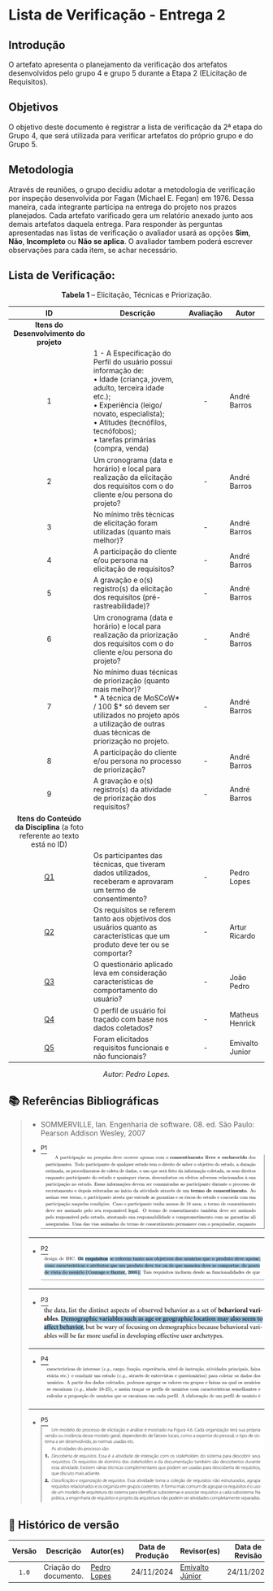 # Lista de Verificação - Entrega 2

## Introdução

O artefato apresenta o planejamento da verificação dos artefatos desenvolvidos pelo grupo 4 e grupo 5 durante a Etapa 2 (ELicitação de Requisitos).

## Objetivos

O objetivo deste documento é registrar a lista de verificação da 2ª etapa do Grupo 4, que será utilizada para verificar artefatos do próprio grupo e do Grupo 5.

## Metodologia

Através de reuniões, o grupo decidiu adotar a metodologia de verificação por inspeção desenvolvida por Fagan (Michael E. Fegan) em 1976. Dessa maneira, cada integrante participa na entrega do projeto nos prazos planejados. Cada artefato varificado gera um relatório anexado junto aos demais artefatos daquela entrega. Para responder às perguntas apresentadas nas listas de verificação o avaliador usará as opções **Sim**, **Não**, **Incompleto** ou **Não se aplica**. O avaliador tambem poderá escrever observações para cada item, se achar necessário.

## Lista de Verificação: 


<center> 

**Tabela 1** – Elicitação, Técnicas e Priorização.

|        ID        | Descrição                                                                                                           | Avaliação  | Autor        
| :--------------: | ------------------------------------------------------------------------------------------------------------------- | :--------: | ------------ |
| **Itens do Desenvolvimento do projeto** |                                                                                                                     |            |              |               |
|        1         | 1 - A Especificação do Perfil do usuário possui informação de: <br> • Idade (criança, jovem, adulto, terceira idade etc.); <br> • Experiência (leigo/ novato, especialista); <br> • Atitudes (tecnófilos, tecnófobos); <br> • tarefas primárias (compra, venda)                       |    -    | André Barros |         DATA/HORA       |
|        2         | Um cronograma (data e horário) e local para realização da elicitação dos requisitos com o do cliente e/ou persona do projeto? | - | André Barros |     DATA/HORA           |
|        3         | No mínimo três técnicas de elicitação foram utilizadas (quanto mais melhor)?                                                                                           |    -    | André Barros |  
|        4         | A participação do cliente e/ou persona na elicitação de requisitos?                                             |    -     | André Barros |
|        5         | A gravação e o(s) registro(s) da elicitação dos requisitos (pré-rastreabilidade)?                                                                                             |    -     | André Barros |
|        6         | Um cronograma (data e horário) e local para realização da priorização dos requisitos com o do cliente e/ou persona do projeto?    |    -     | André Barros |
|        7         | No mínimo duas técnicas de priorização (quanto mais melhor)? <BR> * A técnica de MoSCoW* / 100 $* só devem ser  utilizados no projeto após a utilização de outras duas técnicas de priorização no  projeto.                                                      |    -    | André Barros |
|        8         | A participação do cliente e/ou persona no processo de priorização?                                                                                   |    -     | André Barros |
|        9         | A gravação e o(s) registro(s) da atividade de priorização dos requisitos?                                                                               |    -     | André Barros |
| **Itens do Conteúdo da Disciplina** (a foto referente ao texto está no ID) |                                                                                                                     |            |              |               |
|        <a id="REF1" href="#anchor_1">Q1</a>        | Os participantes das técnicas, que tiveram dados utilizados, receberam e aprovaram um termo de consentimento?                                                                            |    -     | Pedro Lopes |
|        <a id="REF2" href="#anchor_2">Q2</a>        | Os requisitos se referem tanto aos objetivos dos usuários quanto as características que um produto deve ter ou se comportar?  |    -     |Artur Ricardo |      
|        <a id="REF3" href="#anchor_3">Q3</a>        | O questionário aplicado leva em consideração características de comportamento do usuário? |    -     | João Pedro |
|        <a id="REF4" href="#anchor_4">Q4</a>        | O perfil de usuário foi traçado com base nos dados coletados?  |    -     | Matheus Henrick |
|        <a id="REF5" href="#anchor_5">Q5</a>        | Foram elicitados requisitos funcionais e não funcionais? |    -     | Emivalto Junior |


_Autor: Pedro Lopes._

</center>  

## 📚 Referências Bibliográficas

> - SOMMERVILLE, Ian. Engenharia de software. 08. ed. São Paulo: Pearson Addison Wesley, 2007
>
> - <a id="anchor_1" href="#REF1"><sup>P1</sup></a><br>![Referência 1](../referencias/Q1.png)
>****
> - <a id="anchor_2" href="#REF2"><sup>P2</sup></a><br>![Referencia 2](../referencias/Q2.png)
>****
> - <a id="anchor_3" href="#REF3"><sup>P3</sup></a><br>![Referência 3](../referencias/Q3.png)
>****
> - <a id="anchor_4" href="#REF4"><sup>P4</sup></a><br>![Referência 4](../referencias/Q4.png)
>****
> - <a id="anchor_5" href="#REF5"><sup>P5</sup></a><br>![Referência 1](../referencias/Q5.png)

## 📑 Histórico de versão

| Versão | Descrição | Autor(es) | Data de Produção | Revisor(es) | Data de Revisão | 
| :----: | --------- | --------- | :--------------: | ----------- | :-------------: |
| `1.0`  | Criação do documento. | [Pedro Lopes](https://github.com/pLopess) | 24/11/2024 | [Emivalto Júnior](https://github.com/EmivaltoJrr) | 24/11/2024 |

